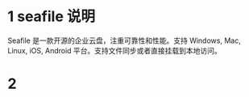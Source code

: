 
# 1 seafile 说明
Seafile 是一款开源的企业云盘，注重可靠性和性能。支持 Windows, Mac, Linux, iOS, Android 平台。支持文件同步或者直接挂载到本地访问。

# 2 
<!--stackedit_data:
eyJoaXN0b3J5IjpbMTA1NzM1Njg0MF19
-->